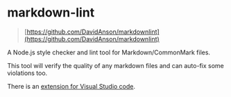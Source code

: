 # markdown-lint

> [https://github.com/DavidAnson/markdownlint](https://github.com/DavidAnson/markdownlint)

A Node.js style checker and lint tool for Markdown/CommonMark files.

This tool will verify the quality of any markdown files and can auto-fix some violations too.

There is an [extension for Visual Studio code](https://marketplace.visualstudio.com/items?itemName=DavidAnson.vscode-markdownlint).

